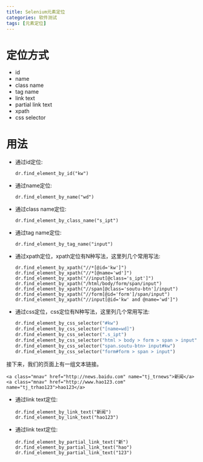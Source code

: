 ```yaml
---
title: Selenium元素定位
categories: 软件测试
tags: [元素定位]
---
```


# 定位方式

- id
- name
- class name
- tag name
- link text
- partial link text
- xpath
- css selector

# 用法

- 通过id定位:

  ```
  dr.find_element_by_id("kw")
  ```

- 通过name定位:

  ```
  dr.find_element_by_name("wd")
  ```

- 通过class name定位:

  ```
  dr.find_element_by_class_name("s_ipt")
  ```

- 通过tag name定位:

  ```
  dr.find_element_by_tag_name("input")
  ```

- 通过xpath定位，xpath定位有N种写法，这里列几个常用写法:

  ```
  dr.find_element_by_xpath("//*[@id='kw']")
  dr.find_element_by_xpath("//*[@name='wd']")
  dr.find_element_by_xpath("//input[@class='s_ipt']")
  dr.find_element_by_xpath("/html/body/form/span/input")
  dr.find_element_by_xpath("//span[@class='soutu-btn']/input")
  dr.find_element_by_xpath("//form[@id='form']/span/input")
  dr.find_element_by_xpath("//input[@id='kw' and @name='wd']")
  ```

- 通过css定位，css定位有N种写法，这里列几个常用写法:

  ```python
  dr.find_element_by_css_selector("#kw")
  dr.find_element_by_css_selector("[name=wd]")
  dr.find_element_by_css_selector(".s_ipt")
  dr.find_element_by_css_selector("html > body > form > span > input")
  dr.find_element_by_css_selector("span.soutu-btn> input#kw")
  dr.find_element_by_css_selector("form#form > span > input")
  ```

接下来，我们的页面上有一组文本链接。

```
<a class="mnav" href="http://news.baidu.com" name="tj_trnews">新闻</a>
<a class="mnav" href="http://www.hao123.com" name="tj_trhao123">hao123</a>
```

- 通过link text定位:

  ```
  dr.find_element_by_link_text("新闻")
  dr.find_element_by_link_text("hao123")
  ```

- 通过link text定位:

  ```
  dr.find_element_by_partial_link_text("新")
  dr.find_element_by_partial_link_text("hao")
  dr.find_element_by_partial_link_text("123")
  ```